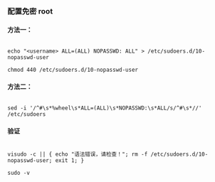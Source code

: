 [^tag]: linux



### 配置免密 root

  

#### 方法一：

  

```shell

echo "<username> ALL=(ALL) NOPASSWD: ALL" > /etc/sudoers.d/10-nopasswd-user

chmod 440 /etc/sudoers.d/10-nopasswd-user

```

  

#### 方法二：

  

```shell

sed -i '/^#\s*%wheel\s*ALL=(ALL)\s*NOPASSWD:\s*ALL/s/^#\s*//' /etc/sudoers

```

  

#### 验证

  

```shell

visudo -c || { echo "语法错误，请检查！"; rm -f /etc/sudoers.d/10-nopasswd-user; exit 1; }

sudo -v

```